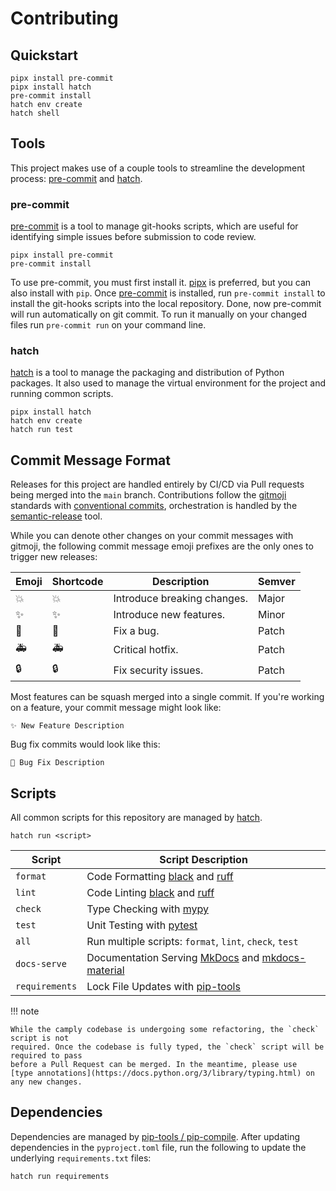 # Contributing

## Quickstart

```shell
pipx install pre-commit
pipx install hatch
pre-commit install
hatch env create
hatch shell
```

## Tools

This project makes use of a couple tools to streamline the development process:
[pre-commit](https://pre-commit.com/) and [hatch](https://hatch.pypa.io/).

### pre-commit

[pre-commit] is a tool to manage git-hooks scripts, which are useful
for identifying simple issues before submission to code review.

```commandline
pipx install pre-commit
pre-commit install
```

To use pre-commit, you must first install it. [pipx] is preferred, but you can also install with
`pip`. Once [pre-commit] is installed, run `pre-commit install` to install the git-hooks scripts
into the local repository. Done, now pre-commit will run automatically on git commit. To run it
manually on your changed files run `pre-commit run` on your command line.

### hatch

[hatch](https://hatch.pypa.io/) is a tool to manage the packaging and distribution of Python packages. It also
used to manage the virtual environment for the project and running common scripts.

```commandline
pipx install hatch
hatch env create
hatch run test
```

## Commit Message Format

Releases for this project are handled entirely by CI/CD via Pull requests being merged into
the `main` branch. Contributions follow the [gitmoji] standards with [conventional commits],
orchestration is handled by the [semantic-release] tool.

While you can denote other changes on your commit messages with gitmoji, the following
commit message emoji prefixes are the only ones to trigger new releases:

| Emoji | Shortcode   | Description                 | Semver |
| ----- | ----------- | --------------------------- | ------ |
| 💥    | :boom:      | Introduce breaking changes. | Major  |
| ✨    | :sparkles:  | Introduce new features.     | Minor  |
| 🐛    | :bug:       | Fix a bug.                  | Patch  |
| 🚑    | :ambulance: | Critical hotfix.            | Patch  |
| 🔒    | :lock:      | Fix security issues.        | Patch  |

Most features can be squash merged into a single commit. If you're working on a
feature, your commit message might look like:

```text
✨ New Feature Description
```

Bug fix commits would look like this:

```text
🐛 Bug Fix Description
```

## Scripts

All common scripts for this repository are managed by [hatch](#hatch).

```shell
hatch run <script>
```

| Script         | Script Description                                      |
| -------------- | ------------------------------------------------------- |
| `format`       | Code Formatting [black] and [ruff]                      |
| `lint`         | Code Linting [black] and [ruff]                         |
| `check`        | Type Checking with [mypy]                               |
| `test`         | Unit Testing with [pytest]                              |
| `all`          | Run multiple scripts: `format`, `lint`, `check`, `test` |
| `docs-serve`   | Documentation Serving [MkDocs] and [mkdocs-material]    |
| `requirements` | Lock File Updates with [pip-tools]                      |

!!! note

    While the camply codebase is undergoing some refactoring, the `check` script is not
    required. Once the codebase is fully typed, the `check` script will be required to pass
    before a Pull Request can be merged. In the meantime, please use
    [type annotations](https://docs.python.org/3/library/typing.html) on any new changes.

## Dependencies

Dependencies are managed by [pip-tools / pip-compile](https://github.com/jazzband/pip-tools/).
After updating dependencies in the `pyproject.toml` file, run the following to update the
underlying `requirements.txt` files:

```shell
hatch run requirements
```

[pipx]: https://pipxproject.github.io/pipx/
[pre-commit]: https://pre-commit.com/
[gitmoji]: https://gitmoji.dev/
[conventional commits]: https://www.conventionalcommits.org/en/v1.0.0/
[semantic-release]: https://github.com/semantic-release/semantic-release
[black]: https://github.com/psf/black
[ruff]: https://github.com/charliermarsh/ruff
[mypy]: https://mypy.readthedocs.io/en/stable/
[pytest]: https://docs.pytest.org/en/stable/
[MkDocs]: https://www.mkdocs.org/
[mkdocs-material]: https://squidfunk.github.io/mkdocs-material/
[pip-tools]: https://github.com/jazzband/pip-tools/

